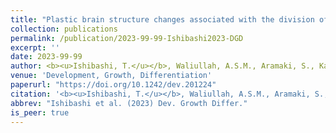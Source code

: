 ```yaml
---
title: "Plastic brain structure changes associated with the division of labour and ageing in termites"
collection: publications
permalink: /publication/2023-99-99-Ishibashi2023-DGD
excerpt: ''
date: 2023-99-99
author: <b><u>Ishibashi, T.</u></b>, Waliullah, A.S.M., Aramaki, S., Kamiya, M., Kahyo, T., Nakamura, K., Tasaki, E., Takata, M., Setou, M., Matsuura, K. 
venue: 'Development, Growth, Differentiation'
paperurl: "https://doi.org/10.1242/dev.201224"
citation: '<b><u>Ishibashi, T.</u></b>, Waliullah, A.S.M., Aramaki, S., Kamiya, M., Kahyo, T., Nakamura, K., Tasaki, E., Takata, M., Setou, M., Matsuura, K. (2023) "Plastic brain structure changes associated with the division of labour and ageing in termites" <i>Development, Growth, Differentiation</i>.'
abbrev: "Ishibashi et al. (2023) Dev. Growth Differ."
is_peer: true
---
```

